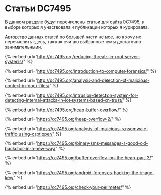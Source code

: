 # Статьи DC7495

В данном разделе будут перечислены статьи для сайта DC7495, в выборе которых я участвовала и публикации которых я курировала.

Авторство данных статей по большей части не мое, но я хочу их перечислить здесь, так как считаю выбранные темы достаточно занимательными.

{% embed url="http://dc7495.org/reducing-threats-in-root-server-systems/" %}

{% embed url="http://dc7495.org/introduction-to-computer-forensics/" %}

{% embed url="http://dc7495.org/analysis-and-detection-of-malicious-content-in-docx-files/" %}

{% embed url="http://dc7495.org/intrusion-detection-system-for-detecting-internal-attacks-in-iot-systems-based-on-trust/" %}

{% embed url="http://dc7495.org/heap-buffer-overflow/" %}

{% embed url="https://dc7495.org/heap-overflow-2/" %}

{% embed url="https://dc7495.org/analysis-of-malicious-ransomware-traffic-using-captipper/" %}

{% embed url="https://dc7495.org/binary-sms-messages-a-good-old-backdoor-in-a-new-way/" %}

{% embed url="https://dc7495.org/buffer-overflow-on-the-heap-part-3/" %}

{% embed url="https://dc7495.org/android-forensics-hacking-the-image-key/" %}

{% embed url="https://dc7495.org/check-your-perimeter/" %}



